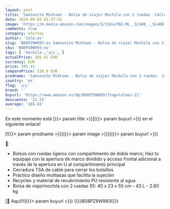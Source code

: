 ```yaml
---
layout: post
title: 'Samsonite Midtown - Bolsa de viaje/ Mochila con 2 ruedas  talla S  55 cm - 43 L   Negro  Black '
date: 2024-09-03 03:37:51
image: 'https://m.media-amazon.com/images/I/31UuvfN2-ML._SL500_._SL400_.jpg'
comments: true
category: ofertas
author: 'tole.es'
slug: 'B08PZ9W993-es Samsonite Midtown - Bolsa de viaje/ Mochila con 2 ruedas...'
sku: 'B08PZ9W993-es'
tags: [ 'mochila','🇪🇸', ]
actualPrice: 165.41 EUR
currency: EUR
price: 165.41
comparePrice: 210.0 EUR
prodname: 'Samsonite Midtown - Bolsa de viaje/ Mochila con 2 ruedas  talla S  55 cm - 43 L   Negro  Black '
country: 'es'
flag: '🇪🇸'
brand: ''
buyurl: 'https://www.amazon.es/dp/B08PZ9W993/?tag=tolees-21'
descuento: '21.23'
average: '165.41'
---
```


En este momento está [{{< param title >}}]({{< param buyurl >}}) en el siguiente enlace!

[![{{< param prodname >}}]({{< param image >}})]({{< param buyurl >}})

🔎:

- Bolsos con ruedas ligeros con compartimento de doble marco; Haz tu equipaje con la apertura de marco dividido y acceso frontal adicional a través de la apertura en U al compartimiento principal
- Cerradura TSA de cable para cerrar los bolsillos
- Práctico diseño multiasas que facilita la sujeción
- Recyclex y material de recubrimiento PU resistente al agua
- Bolsa de viaje/mochila con 2 ruedas 55: 40 x 23 x 55 cm - 43 L - 2.60 kg

[🛒 Aquí!!!]({{< param buyurl >}})
{{<world>}}B08PZ9W993{{</world>}}
